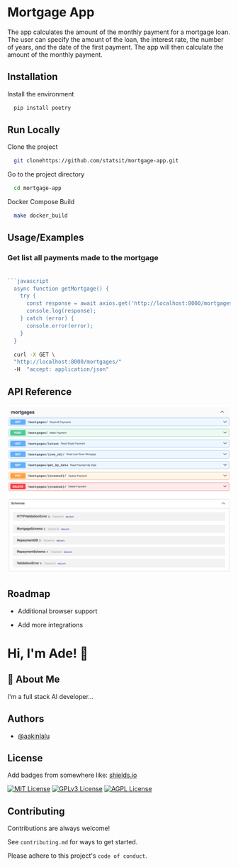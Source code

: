 
# Mortgage App

The app calculates the amount of the monthly payment for a mortgage loan. The user can specify the amount of the loan, the interest rate, the number of years, and the date of the first payment. The app will then calculate the amount of the monthly payment.



## Installation

Install the environment

```bash
  pip install poetry
```
    
## Run Locally

Clone the project

```bash
  git clonehttps://github.com/statsit/mortgage-app.git
```

Go to the project directory

```bash
  cd mortgage-app
```

Docker Compose Build

```bash
  make docker_build
```



## Usage/Examples

### Get list all payments made to the mortgage

```javascript

```javascript
  async function getMortgage() {
    try {
      const response = await axios.get('http://localhost:8000/mortgages/');
      console.log(response);
    } catch (error) {
      console.error(error);
    }
  }
```

```bash 
  curl -X GET \
  "http://localhost:8000/mortgages/" 
  -H  "accept: application/json"
```


## API Reference

![api](images/api.png)


## Roadmap

- Additional browser support

- Add more integrations


# Hi, I'm Ade! 👋


## 🚀 About Me
I'm a full stack AI developer...


## Authors

- [@aakinlalu](https://www.github.com/aakinlalu)


## License

Add badges from somewhere like: [shields.io](https://shields.io/)

[![MIT License](https://img.shields.io/badge/License-MIT-green.svg)](https://choosealicense.com/licenses/mit/)
[![GPLv3 License](https://img.shields.io/badge/License-GPL%20v3-yellow.svg)](https://opensource.org/licenses/)
[![AGPL License](https://img.shields.io/badge/license-AGPL-blue.svg)](http://www.gnu.org/licenses/agpl-3.0)


## Contributing

Contributions are always welcome!

See `contributing.md` for ways to get started.

Please adhere to this project's `code of conduct`.

